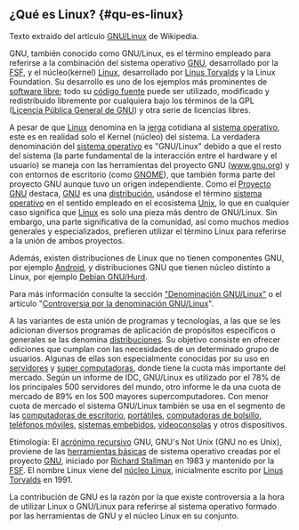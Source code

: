 ## ¿Qué es Linux? {#qu-es-linux}

Texto extraído del artículo [GNU/Linux](https://www.google.com/url?q=https://es.wikipedia.org/wiki/GNU/Linux&sa=D&ust=1509364089067000&usg=AFQjCNEHFlXs7fkWTGKPVxumw6loQWO5lQ) de Wikipedia.

GNU, también conocido como GNU/Linux, es el término empleado para referirse a la combinación del sistema operativo [GNU](https://www.google.com/url?q=https://es.wikipedia.org/wiki/GNU&sa=D&ust=1509364089067000&usg=AFQjCNG7w3zJPC4cNYpMg-CT2p_sYRxLMQ), desarrollado por la [FSF](https://www.google.com/url?q=https://es.wikipedia.org/wiki/FSF&sa=D&ust=1509364089068000&usg=AFQjCNEWVCs9Ydq0Re5Q6vXGR7vXt3Yk5Q), y el núcleo(kernel) [Linux](https://www.google.com/url?q=https://es.wikipedia.org/wiki/N%25C3%25BAcleo_Linux&sa=D&ust=1509364089068000&usg=AFQjCNEsTgTnEpnIaMGs_sSxVFhCBZDxBQ), desarrollado por [Linus Torvalds](https://www.google.com/url?q=https://es.wikipedia.org/wiki/Linus_Torvalds&sa=D&ust=1509364089069000&usg=AFQjCNFGppYoNrP9zRwa1ggsFnvkJpAvig) y la Linux Foundation. Su desarrollo es uno de los ejemplos más prominentes de [software libre](https://www.google.com/url?q=https://es.wikipedia.org/wiki/Software_libre&sa=D&ust=1509364089069000&usg=AFQjCNHzb7d4DVV3yg1OcE1rP7zFOMOELA); todo su [código fuente](https://www.google.com/url?q=https://es.wikipedia.org/wiki/C%25C3%25B3digo_fuente&sa=D&ust=1509364089070000&usg=AFQjCNFEIOKBiyPEvXbTAUVoEkF8qsxKJw) puede ser utilizado, modificado y redistribuido libremente por cualquiera bajo los términos de la GPL ([Licencia Pública General de GNU](https://www.google.com/url?q=https://es.wikipedia.org/wiki/GPL&sa=D&ust=1509364089070000&usg=AFQjCNFKLznLsY_SgV94fJCztaYHSbC1bA)) y otra serie de licencias libres.

A pesar de que [Linux](https://es.wikipedia.org/wiki/Linux) denomina en la [jerga](https://www.google.com/url?q=https://es.wikipedia.org/wiki/Jerga&sa=D&ust=1509364089072000&usg=AFQjCNF2foB73xrc1Z5m-p4droshBe4AGw) cotidiana al [sistema operativo](https://www.google.com/url?q=https://es.wikipedia.org/wiki/Sistema_operativo&sa=D&ust=1509364089072000&usg=AFQjCNHuNjckVGhfMg39t9T5oHXTRpfhpg), este es en realidad solo el Kernel (núcleo) del sistema. La verdadera denominación del [sistema operativo](https://www.google.com/url?q=https://es.wikipedia.org/wiki/Sistema_operativo&sa=D&ust=1509364089073000&usg=AFQjCNFKl6XaznrttRhASYssTSNByAbT4w) es &quot;GNU/Linux&quot; debido a que el resto del sistema (la parte fundamental de la interacción entre el hardware y el usuario) se maneja con las herramientas del proyecto GNU (www.gnu.org) y con entornos de escritorio (como [GNOME](https://www.google.com/url?q=https://es.wikipedia.org/wiki/GNOME&sa=D&ust=1509364089073000&usg=AFQjCNFtFVGkjIyEM5DlnjPQQ4Kfw61sQA)), que también forma parte del proyecto GNU aunque tuvo un origen independiente. Como el [Proyecto GNU](https://www.google.com/url?q=https://es.wikipedia.org/wiki/Proyecto_GNU&sa=D&ust=1509364089074000&usg=AFQjCNHyETdDaLWsQ6ZBH5QMR0lF513XUA) destaca, [GNU](https://www.google.com/url?q=https://es.wikipedia.org/wiki/GNU&sa=D&ust=1509364089074000&usg=AFQjCNHKqOHhoU6rdZfyubR2KLgA-YgI9g) es una [distribución](https://www.google.com/url?q=https://es.wikipedia.org/wiki/Distribuci%25C3%25B3n_de_Linux&sa=D&ust=1509364089075000&usg=AFQjCNF_zx7YoR85YDIuAsedVLA7c5THRw), usándose el término [sistema operativo](https://www.google.com/url?q=https://es.wikipedia.org/wiki/Sistema_operativo&sa=D&ust=1509364089075000&usg=AFQjCNEiJ5JVEaGpMg5czi3DbnO_Uws0Mg) en el sentido empleado en el ecosistema [Unix](https://www.google.com/url?q=https://es.wikipedia.org/wiki/Unix&sa=D&ust=1509364089076000&usg=AFQjCNGQuI5SmreWNSX1RbvaN2Bq9qQVxg), lo que en cualquier caso significa que [Linux](https://www.google.com/url?q=https://es.wikipedia.org/wiki/Linux&sa=D&ust=1509364089076000&usg=AFQjCNGYkt-L4nwhPuisc6GQ1gHa1qh7Ow) es solo una pieza más dentro de GNU/Linux. Sin embargo, una parte significativa de la comunidad, así como muchos medios generales y especializados, prefieren utilizar el término Linux para referirse a la unión de ambos proyectos.

Además, existen distribuciones de Linux que no tienen componentes GNU, por ejemplo [Android](https://www.google.com/url?q=https://es.wikipedia.org/wiki/Android&sa=D&ust=1509364089077000&usg=AFQjCNGn1XagjE_3pyn3bO38FsSjn228jw), y distribuciones GNU que tienen núcleo distinto a Linux, por ejemplo [Debian GNU/Hurd](https://www.google.com/url?q=https://es.wikipedia.org/wiki/Debian_GNU/Hurd&sa=D&ust=1509364089078000&usg=AFQjCNGt09AKroJFR8e54iXdzRF1u2t7xw).

Para más información consulte la sección [&quot;Denominación GNU/Linux&quot;](https://www.google.com/url?q=https://es.wikipedia.org/wiki/GNU/Linux%23Denominaci.C3.B3n_GNU.2FLinux&sa=D&ust=1509364089078000&usg=AFQjCNEWHQ5y0FPn5wVHVWHVGqasSui2vQ) o el artículo &quot;[Controversia por la denominación GNU/Linux](https://www.google.com/url?q=https://es.wikipedia.org/wiki/Controversia_por_la_denominaci%25C3%25B3n_GNU/Linux&sa=D&ust=1509364089079000&usg=AFQjCNE3gSakGHID-fE7Do4Uyx-FiCKYig)&quot;.

A las variantes de esta unión de programas y tecnologías, a las que se les adicionan diversos programas de aplicación de propósitos específicos o generales se las denomina [distribuciones](https://www.google.com/url?q=https://es.wikipedia.org/wiki/Distribuci%25C3%25B3n_Linux&sa=D&ust=1509364089080000&usg=AFQjCNELwmBEBD4G5F6N_VAWWZhMTZPpFw). Su objetivo consiste en ofrecer ediciones que cumplan con las necesidades de un determinado grupo de usuarios. Algunas de ellas son especialmente conocidas por su uso en [servidores](https://www.google.com/url?q=https://es.wikipedia.org/wiki/Servidor&sa=D&ust=1509364089080000&usg=AFQjCNE_TDodCIp4_R13RY6frcNRDNfIWw) y [super computadoras](https://www.google.com/url?q=https://es.wikipedia.org/wiki/Supercomputadora&sa=D&ust=1509364089081000&usg=AFQjCNFiP2VgdXBZp1711jEl8TgqGDtK8w), donde tiene la cuota más importante del mercado. Según un informe de IDC, GNU/Linux es utilizado por el 78% de los principales 500 servidores del mundo, otro informe le da una cuota de mercado de 89% en los 500 mayores supercomputadores. Con menor cuota de mercado el sistema GNU/Linux también se usa en el segmento de las [computadoras de escritorio](https://www.google.com/url?q=https://es.wikipedia.org/wiki/Computadora_de_escritorio&sa=D&ust=1509364089081000&usg=AFQjCNHDRk1ggsckj7_4wiZnC-7V_3Ve4w), [portátiles](https://www.google.com/url?q=https://es.wikipedia.org/wiki/Computador_port%25C3%25A1til&sa=D&ust=1509364089082000&usg=AFQjCNEhxyX2FflscuUNnA0tDmCd7IMBFQ), [computadoras de bolsillo](https://www.google.com/url?q=https://es.wikipedia.org/wiki/PDA&sa=D&ust=1509364089082000&usg=AFQjCNEDBMfgMhlBjZqCzuGqNQbStAPMTQ), [teléfonos móviles](https://www.google.com/url?q=https://es.wikipedia.org/wiki/Tel%25C3%25A9fono_celular&sa=D&ust=1509364089083000&usg=AFQjCNGWmmziKGq4naJvMR2sF6KYs7TTOA), [sistemas embebidos](https://www.google.com/url?q=https://es.wikipedia.org/wiki/Sistema_embebido&sa=D&ust=1509364089083000&usg=AFQjCNHWR8LfopT2SlQRkMDOrxa5MGO4TQ), [videoconsolas](https://www.google.com/url?q=https://es.wikipedia.org/wiki/Videoconsola&sa=D&ust=1509364089084000&usg=AFQjCNG112nDkLFFTq-iBZ9G4fovFGV1SA) y otros dispositivos.

Etimología: El [acrónimo recursivo](https://www.google.com/url?q=https://es.wikipedia.org/wiki/Acr%25C3%25B3nimo_recursivo&sa=D&ust=1509364089085000&usg=AFQjCNFXOOKyMgwRtNQUauJUAqyAqnumEw) GNU, GNU&#039;s Not Unix (GNU no es Unix), proviene de las [herramientas básicas](https://www.google.com/url?q=https://es.wikipedia.org/wiki/Software_de_sistema&sa=D&ust=1509364089085000&usg=AFQjCNFAMFxctXgSe3JMBpgGyLR0D7gRQg) de sistema operativo creadas por el proyecto [GNU](https://www.google.com/url?q=https://es.wikipedia.org/wiki/GNU&sa=D&ust=1509364089086000&usg=AFQjCNH8HkOEzM88kk6F5DsdVxrijRW1Fw), iniciado por [Richard Stallman](https://www.google.com/url?q=https://es.wikipedia.org/wiki/Richard_Stallman&sa=D&ust=1509364089086000&usg=AFQjCNFcSEdF20QHkduZnx4iXGFFqeAUTw) en 1983 y mantenido por la [FSF](https://www.google.com/url?q=https://es.wikipedia.org/wiki/FSF&sa=D&ust=1509364089087000&usg=AFQjCNFYUffj0dbceWiveLj7DZhdSlMj0A). El nombre Linux viene del [núcleo Linux](https://es.wikipedia.org/wiki/Linux), inicialmente escrito por [Linus Torvalds](https://www.google.com/url?q=https://es.wikipedia.org/wiki/Linus_Torvalds&sa=D&ust=1509364089088000&usg=AFQjCNHVm9c-IP_zxhV4oz5zbhMiHD8GIA) en 1991.

La contribución de GNU es la razón por la que existe controversia a la hora de utilizar Linux o GNU/Linux para referirse al sistema operativo formado por las herramientas de GNU y el núcleo Linux en su conjunto.